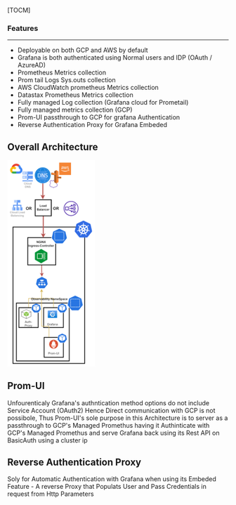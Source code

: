 [TOCM]

### Features

------------

- Deployable on both GCP and AWS by default
- Grafana is both authenticated using Normal users and IDP (OAuth / AzureAD)
- Prometheus Metrics collection
- Prom tail Logs Sys.outs collection
- AWS CloudWatch prometheus Metrics collection
- Datastax Prometheus Metrics collection
- Fully managed Log collection (Grafana cloud for Prometail)
- Fully managed metrics collection (GCP)
- Prom-UI passthrough to GCP for grafana Authentication 
- Reverse Authentication Proxy for Grafana Embeded

<!-- # Archtecture -->
## Overall Architecture
<img src="./doc/assets/over_all_arch.png" alt="Overall Architecture" width="200" hight="200"/>


## Prom-UI
Unfourenticaly Grafana's authntication method options do not include Service Account (OAuth2) Hence Direct communication with GCP is not possibole, Thus
Prom-UI's sole purpose in this Architecture is to server as a passthrough to GCP's Managed Promethus
having it Authinticate with GCP's Managed Promethus and serve Grafana back using its Rest API on BasicAuth using a cluster ip

## Reverse Authentication Proxy
Soly for Automatic Authentication with Grafana when using its Embeded Feature -
A reverse Proxy that Populats User and Pass Credentials in request from Http Parameters